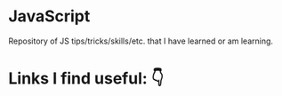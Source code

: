 # JavaScript

Repository of JS tips/tricks/skills/etc. that I have learned or am learning.

# Links I find useful: 👇

